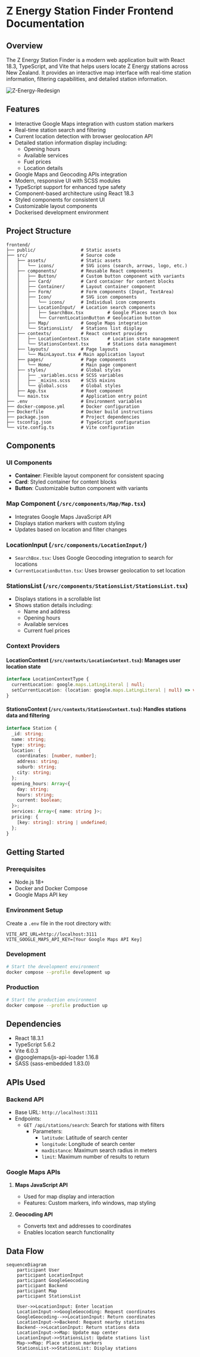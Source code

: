 # Z Energy Station Finder Frontend Documentation

## Overview
The Z Energy Station Finder is a modern web application built with React 18.3, TypeScript, and Vite that helps users locate Z Energy stations across New Zealand. It provides an interactive map interface with real-time station information, filtering capabilities, and detailed station information.

![Z-Energy-Redesign](https://github.com/user-attachments/assets/4bada887-490a-4f02-af68-1aa8f13b6ba9)

## Features
- Interactive Google Maps integration with custom station markers
- Real-time station search and filtering
- Current location detection with browser geolocation API
- Detailed station information display including:
  - Opening hours
  - Available services
  - Fuel prices
  - Location details
- Google Maps and Geocoding APIs integration
- Modern, responsive UI with SCSS modules
- TypeScript support for enhanced type safety
- Component-based architecture using React 18.3
- Styled components for consistent UI
- Customizable layout components
- Dockerised development environment

## Project Structure
```
frontend/
├── public/                 # Static assets
├── src/                    # Source code
│   ├── assets/             # Static assets
│   │   └── icons/          # SVG icons (search, arrows, logo, etc.)
│   ├── components/         # Reusable React components
│   │   ├── Button/         # Custom button component with variants
│   │   ├── Card/           # Card container for content blocks
│   │   ├── Container/      # Layout container component
│   │   ├── Form/           # Form components (Input, TextArea)
│   │   ├── Icon/           # SVG icon components
│   │   │   └── icons/      # Individual icon components
│   │   ├── LocationInput/  # Location search components
│   │   │   ├── SearchBox.tsx         # Google Places search box
│   │   │   └── CurrentLocationButton # Geolocation button
│   │   ├── Map/            # Google Maps integration
│   │   └── StationsList/   # Stations list display
│   ├── contexts/           # React context providers
│   │   ├── LocationContext.tsx       # Location state management
│   │   └── StationsContext.tsx       # Stations data management
│   ├── layouts/            # Page layouts
│   │   └── MainLayout.tsx # Main application layout
│   ├── pages/              # Page components
│   │   └── Home/           # Main page component
│   ├── styles/             # Global styles
│   │   ├── _variables.scss # SCSS variables
│   │   ├── _mixins.scss    # SCSS mixins
│   │   └── global.scss     # Global styles
│   ├── App.tsx             # Root component
│   └── main.tsx            # Application entry point
├── .env                    # Environment variables
├── docker-compose.yml      # Docker configuration
├── Dockerfile              # Docker build instructions
├── package.json            # Project dependencies
├── tsconfig.json           # TypeScript configuration
└── vite.config.ts          # Vite configuration
```

## Components

### UI Components

- **Container**: Flexible layout component for consistent spacing
- **Card**: Styled container for content blocks
- **Button**: Customizable button component with variants

### Map Component (`/src/components/Map/Map.tsx`)
- Integrates Google Maps JavaScript API
- Displays station markers with custom styling
- Updates based on location and filter changes

### LocationInput (`/src/components/LocationInput/`)
- `SearchBox.tsx`: Uses Google Geocoding integration to search for locations
- `CurrentLocationButton.tsx`: Uses browser geolocation to set location

### StationsList (`/src/components/StationsList/StationsList.tsx`)
- Displays stations in a scrollable list
- Shows station details including:
  - Name and address
  - Opening hours
  - Available services
  - Current fuel prices

### Context Providers

#### LocationContext (`/src/contexts/LocationContext.tsx`): Manages user location state
```typescript
interface LocationContextType {
  currentLocation: google.maps.LatLngLiteral | null;
  setCurrentLocation: (location: google.maps.LatLngLiteral | null) => void;
}
```

#### StationsContext (`/src/contexts/StationsContext.tsx`): Handles stations data and filtering
```typescript
interface Station {
  _id: string;
  name: string;
  type: string;
  location: {
    coordinates: [number, number];
    address: string;
    suburb: string;
    city: string;
  };
  opening_hours: Array<{
    day: string;
    hours: string;
    current: boolean;
  }>;
  services: Array<{ name: string }>;
  pricing: {
    [key: string]: string | undefined;
  };
}
```

## Getting Started

### Prerequisites
- Node.js 18+
- Docker and Docker Compose
- Google Maps API key

### Environment Setup
Create a `.env` file in the root directory with:
```
VITE_API_URL=http://localhost:3111
VITE_GOOGLE_MAPS_API_KEY=[Your Google Maps API Key]
```

### Development
```bash
# Start the development environment
docker compose --profile development up
```

### Production
```bash
# Start the production environment
docker compose --profile production up
```

## Dependencies
- React 18.3.1
- TypeScript 5.6.2
- Vite 6.0.3
- @googlemaps/js-api-loader 1.16.8
- SASS (sass-embedded 1.83.0)

## APIs Used

### Backend API
- Base URL: `http://localhost:3111`
- Endpoints:
  - `GET /api/stations/search`: Search for stations with filters
    - Parameters:
      - `latitude`: Latitude of search center
      - `longitude`: Longitude of search center
      - `maxDistance`: Maximum search radius in meters
      - `limit`: Maximum number of results to return

### Google Maps APIs
1. **Maps JavaScript API**
   - Used for map display and interaction
   - Features: Custom markers, info windows, map styling

2. **Geocoding API**
   - Converts text and addresses to coordinates
   - Enables location search functionality

## Data Flow

```mermaid
sequenceDiagram
    participant User
    participant LocationInput
    participant GoogleGeocoding
    participant Backend
    participant Map
    participant StationsList

    User->>LocationInput: Enter location
    LocationInput->>GoogleGeocoding: Request coordinates
    GoogleGeocoding-->>LocationInput: Return coordinates
    LocationInput->>Backend: Request nearby stations
    Backend-->>LocationInput: Return stations data
    LocationInput->>Map: Update map center
    LocationInput->>StationsList: Update stations list
    Map->>Map: Place station markers
    StationsList->>StationsList: Display stations
